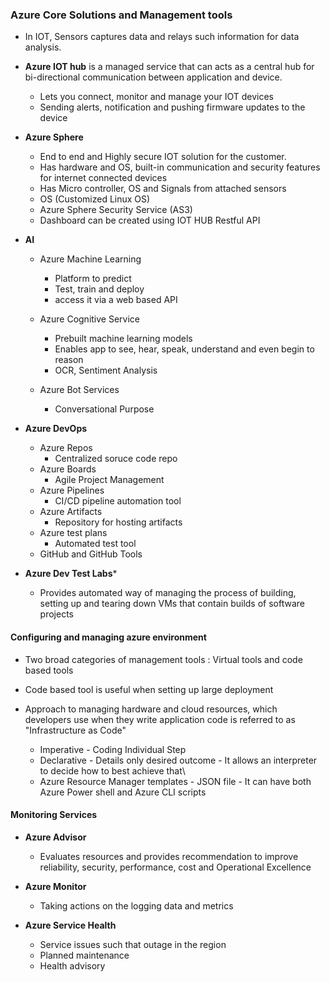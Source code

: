 ### Azure Core Solutions and Management tools 

- In IOT, Sensors captures data and relays such information for data analysis.

- **Azure IOT hub** is a managed service that can acts as a central hub for bi-directional communication between application and device.
    - Lets you connect, monitor and manage your IOT devices
    - Sending alerts, notification and pushing firmware updates to the device
 
- **Azure Sphere** 
    - End to end and Highly secure IOT solution for the customer.
    - Has hardware and OS, built-in communication and security features for internet connected devices
    - Has Micro controller, OS and Signals from attached sensors
    - OS (Customized Linux OS)
    - Azure Sphere Security Service (AS3)
    - Dashboard can be created using IOT HUB Restful API

- **AI**
    - Azure Machine Learning
        - Platform to predict
        - Test, train and deploy
        - access it via a web based API
    
    - Azure Cognitive Service
        - Prebuilt machine learning models
        - Enables app to see, hear, speak, understand and even begin to reason
        - OCR, Sentiment Analysis
    
    - Azure Bot Services
        - Conversational Purpose
    
- **Azure DevOps** 
    - Azure Repos 
        - Centralized soruce code repo
    - Azure Boards
        - Agile Project Management
    - Azure Pipelines
        - CI/CD pipeline automation tool
    - Azure Artifacts
        - Repository for hosting artifacts
    - Azure test plans  
        - Automated test tool
    - GitHub and GitHub Tools
    
- **Azure Dev Test Labs***
    - Provides automated way of managing the process of building, setting up and tearing down VMs that contain builds of software projects
    
#### Configuring and managing azure environment

- Two broad categories of management tools : Virtual tools and code based tools
- Code based tool is useful when setting up large deployment

- Approach to managing hardware and cloud resources, which developers use when they write application code is referred to
  as "Infrastructure as Code"
  - Imperative 
        - Coding Individual Step
  - Declarative
        - Details only desired outcome
        - It allows an interpreter to decide how to best achieve that\
  - Azure Resource Manager templates 
        - JSON file
        - It can have both Azure Power shell and Azure CLI scripts
    
#### Monitoring Services

- **Azure Advisor**
    - Evaluates resources and provides recommendation to improve reliability, security, performance, cost and Operational Excellence
    
- **Azure Monitor** 
    - Taking actions on the logging data and metrics
    
- **Azure Service Health**
    - Service issues such that outage in the region
    - Planned maintenance
    - Health advisory 